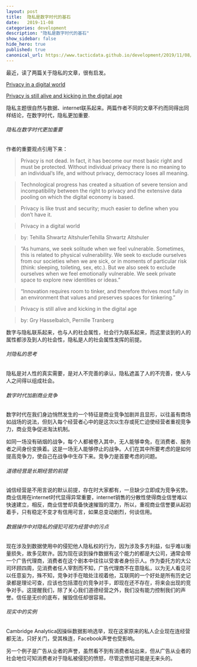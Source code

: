 ```yaml
---
layout: post
title:  隐私是数字时代的基石
date:   2019-11-08
categories: development
description: "隐私是数字时代的基石"
show_sidebar: false
hide_hero: true
published: true
canonical_url: https://www.tacticdata.github.io/development/2019/11/08/privacy.html
---
```


最近，读了两篇关于隐私的文章，很有启发。

[Privacy in a digital world](https://techcrunch.com/2019/09/26/privacy-queen-of-human-rights-in-a-digital-world/)

[Privacy is still alive and kicking in the digital age](https://techcrunch.com/2016/12/25/privacy-is-still-alive-and-kicking-in-the-digital-age/)

隐私主题很自然与数据、internet联系起来。两篇作者不同的文章不约而同得出同样结论，在数字时代，隐私更加重要.

###### 隐私在数字时代更加重要

作者的重要观点引用下来：

> Privacy is not dead. In fact, it has become our most basic right and must be protected. Without individual privacy there is no meaning to an individual’s life, and without privacy, democracy loses all meaning.

> Technological progress has created a situation of severe tension and incompatibility between the right to privacy and the extensive data pooling on which the digital economy is based.

> Privacy is like trust and security; much easier to define when you don’t have it.

> Privacy in a digital world

> by: Tehilla Shwartz AltshulerTehilla Shwartz Altshuler

> “As humans, we seek solitude when we feel vulnerable. Sometimes, this is related to physical vulnerability. We seek to exclude ourselves from our societies when we are sick, or in moments of particular risk (think: sleeping, toileting, sex, etc.). But we also seek to exclude ourselves when we feel emotionally vulnerable. We seek private space to explore new identities or ideas.”

> “Innovation requires room to tinker, and therefore thrives most fully in an environment that values and preserves spaces for tinkering.”

> Privacy is still alive and kicking in the digital age

> by: Gry Hasselbalch, Pernille Tranberg

数字与隐私联系起来，也与人的社会属性，社会行为联系起来，而这里谈到的人的属性都涉及到人的社会性，隐私是人的社会属性发挥的前提。

###### 対隐私的思考

隐私是对人性的真实需要，是对人不完善的承认，隐私遮盖了人的不完善，使人与人之间得以组成社会。

###### 数字时代加剧商业竞争

数字时代在我们身边悄然发生的一个特征是商业竞争加剧并且显形，以往虽有商场如战场的说法，但刻入每个经营者心中的是这次以生存或死亡迫使经营者重视竞争力，商业竞争促进淘汰机制。

如同一场没有硝烟的战争，每个人都被卷入其中，无人能够幸免，在消费者、服务者之间身份变换着。这是一场无人能够停止的战争。人们在其中所要考虑的是如何提高竞争力，使自己在战争中生存下来。竞争力是首要考虑的问题。

###### 道德经营是长期经营的前提

诚信经营是不用言说的默认前提，存在时大家都有，一旦缺少立即成为竞争劣势。商业信用在internet时代显得异常重要，internet销售的分散性使得商业信誉难以快速建立，相反，商业信誉却具备快速摧毁的潜力，所以，重视商业信誉要从起初着手，只有稳定不变才有信用可言，如果总变动剧烈，何谈信用。

###### 数据操作中对隐私的侵犯可视为经营中的污点

现在涉及到数据使用中的侵犯他人隐私权的行为，因为涉及多方利益，似乎难以衡量损失，故多见默许。因为现在谈到操作数据有这个能力的都是大公司，通常会带一个广告代理商，消费者在这个剧本中往往以受害者身份示人。作为委托方的大公司环顾四周，见消费者任人宰割而不知，广告代理商不在意隐私，以为无人看见可以任意妄为，殊不知，竞争对手在暗处注视着他，互联网的一个好处是所有历史记录都是理论可查，应该也包括潜在的竞争对手，即现在还不存在，将来会出现的竞争对手。这提醒我们，除了关心我们道德经营之外，我们没有能力控制我们的声誉。信任是无价的底布，摧毁信任却很容易。

###### 现实中的实例

Cambridge Analytica因操纵数据影响选举，现在这家原来的私人企业现在连经营都无法，只好关门，受其株连，Facebook声誉也受影响。

另一个例子是广告从业者的声誉，虽然看不到有消费者站出来，但从广告从业者的社会地位可知消费者对于隐私被侵犯的愤怒，尽管这愤怒可能是无来头的。
